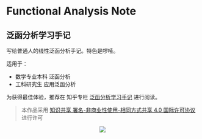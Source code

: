 # Functional Analysis Note

## 泛函分析学习手记
写给普通人的线性泛函分析手记。特色是啰嗦。

适用于：
- 数学专业本科 泛函分析
- 工科研究生 应用泛函分析

为获得最佳体验，推荐在 知乎专栏 [泛函分析学习手记](https://www.zhihu.com/column/c_1298417380200976384) 进行阅读。

> 本作品采用 [知识共享 署名-非商业性使用-相同方式共享 4.0 国际许可协议](https://creativecommons.org/licenses/by-nc-sa/4.0/deed.zh-Hans) 进行许可

<div align=center>
<img src="https://mirrors.creativecommons.org/presskit/buttons/88x31/svg/by-nc-sa.svg" />
</div>